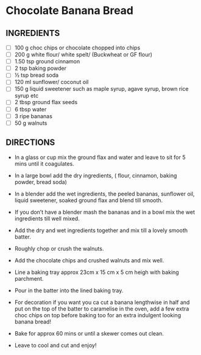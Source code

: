   
# Chocolate Banana Bread

## INGREDIENTS

 - [ ] 100  g  choc chips or chocolate chopped into chips
 - [ ]  200  g  white flour/ white spelt/ (Buckwheat or GF flour)
 - [ ]  1.50  tsp  ground cinnamon
 - [ ]  2  tsp  baking powder
 - [ ]  ½  tsp  bread soda
 - [ ]  120  ml  sunflower/ coconut oil
 - [ ]  150  g  liquid sweetener such as maple syrup, agave syrup, brown rice
   syrup etc
 - [ ]  2  tbsp  ground flax seeds
 - [ ]  6  tbsp  water
 - [ ]  3 ripe bananas
 - [ ]  50  g  walnuts

## DIRECTIONS

- In a glass or cup mix the ground flax and water and leave to sit for 5 mins until it coagulates.

- In a large bowl add the dry ingredients, ( flour, cinnamon, baking powder, bread soda)

- In a blender add the wet ingredients, the peeled bananas, sunflower oil, liquid sweetener, soaked ground flax and blend till smooth.

- If you don’t have a blender mash the bananas and in a bowl mix the wet ingredients till well mixed.

- Add the dry and wet ingredients together and mix till a lovely smooth batter.

- Roughly chop or crush the walnuts.

- Add the chocolate chips and crushed walnuts and mix well.

- Line a baking tray approx 23cm x 15 cm x 5 cm heigh with baking parchment.

- Pour in the batter into the lined baking tray.

- For decoration if you want you ca cut a banana lengthwise in half and put on the top of the batter to caramelise in the oven, add a few extra choc chips on top before baking too for an extra indulgent looking banana bread!

- Bake for approx 60 mins or until a skewer comes out clean.

- Leave to cool and cut and enjoy!
